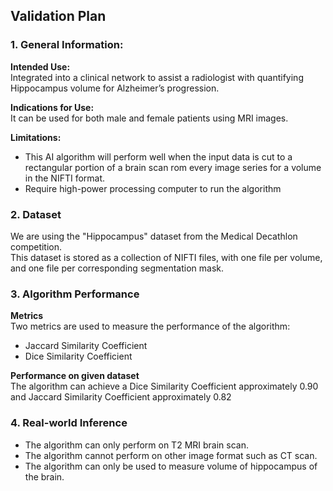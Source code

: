 
## Validation Plan

### 1. General Information:

**Intended Use:**  
Integrated into a clinical network to assist a radiologist with quantifying Hippocampus volume for Alzheimer’s progression.

**Indications for Use:**  
It can be used for both male and female patients using MRI images.

**Limitations:**  
- This AI algorithm will perform well when the input data is cut to a rectangular portion of a brain scan rom every image series for a volume in the NIFTI format.
- Require high-power processing computer to run the algorithm


### 2. Dataset 

We are using the "Hippocampus" dataset from the Medical Decathlon competition.   
This dataset is stored as a collection of NIFTI files, with one file per volume, and one file per corresponding segmentation mask.   


### 3. Algorithm Performance
**Metrics**  
Two metrics are used to measure the performance of the algorithm: 
- Jaccard Similarity Coefficient
- Dice Similarity Coefficient 

**Performance on given dataset**  
The algorithm can achieve a Dice Similarity Coefficient approximately 0.90 and Jaccard Similarity Coefficient approximately 0.82

### 4. Real-world Inference
- The algorithm can only perform on T2 MRI brain scan.
- The algorithm cannot perform on other image format such as CT scan. 
- The algorithm can only be used to measure volume of hippocampus of the brain. 
